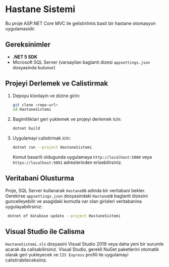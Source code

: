 # Hastane Sistemi

Bu proje ASP.NET Core MVC ile gelistirilmis basit bir hastane otomasyon uygulamasidir.

## Gereksinimler

- **.NET 5 SDK**
- Microsoft SQL Server (varsayilan baglanti dizesi `appsettings.json` dosyasinda bulunur)

## Projeyi Derlemek ve Calistirmak

1. Depoyu klonlayin ve dizine girin:
   ```bash
   git clone <repo-url>
   cd HastaneSistemi
   ```
2. Bagimliliklari geri yuklemek ve projeyi derlemek icin:
   ```bash
   dotnet build
   ```
3. Uygulamayi calistirmak icin:
   ```bash
   dotnet run --project HastaneSistemi
   ```
   Komut basarili oldugunda uygulamaya `http://localhost:5000` veya `https://localhost:5001` adreslerinden erisebilirsiniz.

## Veritabani Olusturma

Proje, SQL Server kullanarak `HastaneDB` adinda bir veritabani bekler. Gerekirse `appsettings.json` dosyasindaki `HastaneDB` baglanti dizesini guncelleyebilir ve asagidaki komutla var olan girisleri veritabanina uygulayabilirsiniz:

```bash
 dotnet ef database update --project HastaneSistemi
```

## Visual Studio ile Calisma

`HastaneSistemi.sln` dosyasini Visual Studio 2019 veya daha yeni bir surumle acarak da calisabilirsiniz. Visual Studio, gerekli NuGet paketlerini otomatik olarak geri yukleyecek ve `IIS Express` profili ile uygulamayi calistirabileceksiniz.
